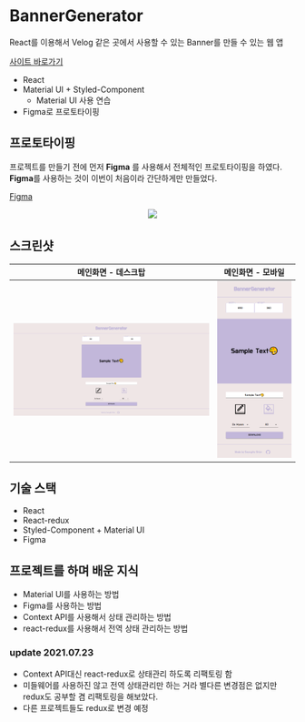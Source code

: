# BannerGenerator

React를 이용해서 Velog 같은 곳에서 사용할 수 있는 Banner를 만들 수 있는 웹 앱

[사이트 바로가기](https://bannergenerator.netlify.app/)

* React
* Material UI + Styled-Component
  * Material UI 사용 연습
* Figma로 프로토타이핑

## 프로토타이핑
프로젝트를 만들기 전에 먼저 **Figma** 를 사용해서 전체적인 프로토타이핑을 하였다. **Figma**를 사용하는 것이 이번이 처음이라 간단하게만 만들었다.

[Figma](https://www.figma.com/file/6Zw2wvZwwoxJipNAGP5FNr/Banner-Generator)

<p align="center"><img src="https://user-images.githubusercontent.com/71371075/120612394-1dd89500-c490-11eb-856e-22bdca660aea.png"></p>

## 스크린샷
|              메인화면 - 데스크탑          |              메인화면 - 모바일            |
| ---------------------------------------- | ---------------------------------------- |
| ![메인화면 - 데스크탑](./screenshot/main-desktop.png)| ![메인화면 - 모바일](./screenshot/main-mobile.png)|

## 기술 스택
* React
* React-redux
* Styled-Component + Material UI
* Figma

## 프로젝트를 하며 배운 지식
* Material UI를 사용하는 방법
* Figma를 사용하는 방법
* Context API를 사용해서 상태 관리하는 방법
* react-redux를 사용해서 전역 상태 관리하는 방법

### update 2021.07.23
* Context API대신 react-redux로 상태관리 하도록 리팩토링 함
* 미들웨어를 사용하진 않고 전역 상태관리만 하는 거라 별다른 변경점은 없지만 redux도 공부할 겸 리팩토링을 해보았다.
* 다른 프로젝트들도 redux로 변경 예정